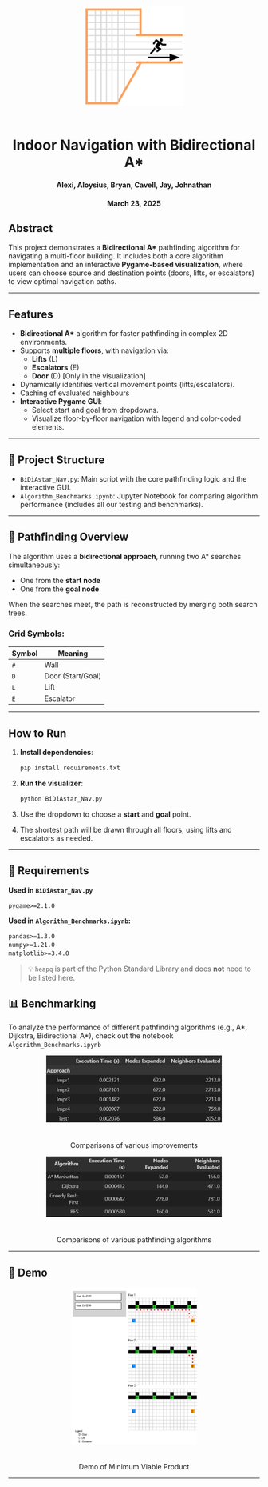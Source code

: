 <div align="center">
    <img src="assets/ICON.png" alt="Icon Image" style="max-width: 200px; margin-bottom: 20px;">
    <h1>Indoor Navigation with Bidirectional A*</h1>
    <h4>Alexi, Aloysius, Bryan, Cavell, Jay, Johnathan</h4>
    <h4>March 23, 2025</h4>
</div>

## Abstract

This project demonstrates a **Bidirectional A\*** pathfinding algorithm for navigating a multi-floor building. It includes both a core algorithm implementation and an interactive **Pygame-based visualization**, where users can choose source and destination points (doors, lifts, or escalators) to view optimal navigation paths.

---

## Features

- **Bidirectional A\*** algorithm for faster pathfinding in complex 2D environments.
- Supports **multiple floors**, with navigation via:
  - **Lifts** (L)
  - **Escalators** (E)
  - **Door** (D) [Only in the visualization]
- Dynamically identifies vertical movement points (lifts/escalators).
- Caching of evaluated neighbours
- **Interactive Pygame GUI**:
    - Select start and goal from dropdowns.
    - Visualize floor-by-floor navigation with legend and color-coded elements.

---

## 📁 Project Structure

- `BiDiAstar_Nav.py`: Main script with the core pathfinding logic and the interactive GUI.
- `Algorithm_Benchmarks.ipynb`: Jupyter Notebook for comparing algorithm performance (includes all our testing and benchmarks).

---

## 🧠 Pathfinding Overview

The algorithm uses a **bidirectional approach**, running two A* searches simultaneously:
- One from the **start node**
- One from the **goal node**

When the searches meet, the path is reconstructed by merging both search trees.

### Grid Symbols:
| Symbol | Meaning     |
|--------|-------------|
| `#`    | Wall        |
| `D`    | Door (Start/Goal) |
| `L`    | Lift        |
| `E`    | Escalator   |

---

## How to Run

1. **Install dependencies**:
   ```bash
   pip install requirements.txt
   ```

2. **Run the visualizer**:
   ```bash
   python BiDiAstar_Nav.py
   ```

3. Use the dropdown to choose a **start** and **goal** point.

4. The shortest path will be drawn through all floors, using lifts and escalators as needed.

---

## 📌 Requirements

**Used in `BiDiAstar_Nav.py`**
```txt
pygame>=2.1.0
```

**Used in `Algorithm_Benchmarks.ipynb`:**
```txt
pandas>=1.3.0     
numpy>=1.21.0     
matplotlib>=3.4.0
```

> 💡 `heapq` is part of the Python Standard Library and does **not** need to be listed here.

## 📊 Benchmarking

To analyze the performance of different pathfinding algorithms (e.g., A*, Dijkstra, Bidirectional A*), check out the notebook `Algorithm_Benchmarks.ipynb`

<div align="center">
    <img src="assets/Improvements.png" alt="Icon Image" style="max-width: 70%; margin-bottom: 20px;">
    <P>Comparisons of various improvements</p>
</div>

<div align="center">
    <img src="assets/PathfindingComparison.png" alt="Icon Image" style="max-width: 70%; margin-bottom: 20px;">
    <P>Comparisons of various pathfinding algorithms</p>
</div>

---


## 📸 Demo

<div align="center">
    <img src="assets/Demo.png" alt="Icon Image" style="max-width: 50%; margin-bottom: 20px;">
    <P>Demo of Minimum Viable Product</p>
</div>

---


